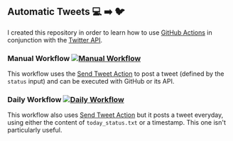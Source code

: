 ## Automatic Tweets :computer: :arrow_right: :bird:

I created this repository in order to learn how to use [GitHub Actions](https://github.com/features/actions) in conjunction with the [Twitter API](https://developer.twitter.com/en).

### Manual Workflow [![Manual Workflow](https://github.com/ruevko/auto-tweets/actions/workflows/manual.yml/badge.svg)](https://github.com/ruevko/auto-tweets/actions/workflows/manual.yml)

This workflow uses the [Send Tweet Action](https://github.com/marketplace/actions/send-tweet-action) to post a tweet (defined by the `status` input) and can be executed with GitHub or its API.

### Daily Workflow [![Daily Workflow](https://github.com/ruevko/auto-tweets/actions/workflows/daily.yml/badge.svg?event=schedule)](https://github.com/ruevko/auto-tweets/actions/workflows/daily.yml)

This workflow also uses [Send Tweet Action](https://github.com/marketplace/actions/send-tweet-action) but it posts a tweet everyday, using either the content of `today_status.txt` or a timestamp. This one isn't particularly useful.
